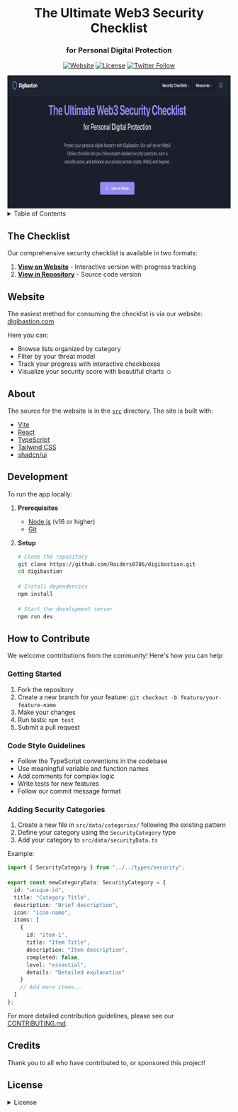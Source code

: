
<div align="center">

# The Ultimate Web3 Security Checklist
### for Personal Digital Protection

[![Website](https://img.shields.io/badge/🌐_Website-digibastion.com-9b87f5)](https://digibastion.com)
[![License](https://img.shields.io/badge/license-MIT-blue.svg)](LICENSE)
[![Twitter Follow](https://img.shields.io/twitter/follow/__Raiders?style=social)](https://twitter.com/__Raiders)

<img src="public/og-image.png" alt="Digibastion Logo" width="800" height="300" />

</div>

<details>
<summary>Table of Contents</summary>

- [The Checklist](#the-checklist)
- [Website](#website)
- [About](#about)
- [Development](#development)
- [How to Contribute](#how-to-contribute)
- [Adding Security Categories](#adding-security-categories)
- [Credits](#credits)
- [License](#license)

</details>

## The Checklist

Our comprehensive security checklist is available in two formats:

1. **[View on Website](https://digibastion.com)** - Interactive version with progress tracking
2. **[View in Repository](src/data/securityData.ts)** - Source code version

## Website

The easiest method for consuming the checklist is via our website: [digibastion.com](https://digibastion.com)

Here you can:
- Browse lists organized by category
- Filter by your threat model
- Track your progress with interactive checkboxes
- Visualize your security score with beautiful charts ☺️

## About

The source for the website is in the [`src`](src/) directory. The site is built with:

- [Vite](https://vitejs.dev/)
- [React](https://reactjs.org/)
- [TypeScript](https://www.typescriptlang.org/)
- [Tailwind CSS](https://tailwindcss.com/)
- [shadcn/ui](https://ui.shadcn.com/)

## Development

To run the app locally:

1. **Prerequisites**
   - [Node.js](https://nodejs.org/) (v16 or higher)
   - [Git](https://git-scm.com/)

2. **Setup**
   ```bash
   # Clone the repository
   git clone https://github.com/Raiders0786/digibastion.git
   cd digibastion

   # Install dependencies
   npm install

   # Start the development server
   npm run dev
   ```

## How to Contribute

We welcome contributions from the community! Here's how you can help:

### Getting Started

1. Fork the repository
2. Create a new branch for your feature: `git checkout -b feature/your-feature-name`
3. Make your changes
4. Run tests: `npm test`
5. Submit a pull request

### Code Style Guidelines

- Follow the TypeScript conventions in the codebase
- Use meaningful variable and function names
- Add comments for complex logic
- Write tests for new features
- Follow our commit message format

### Adding Security Categories

1. Create a new file in `src/data/categories/` following the existing pattern
2. Define your category using the `SecurityCategory` type
3. Add your category to `src/data/securityData.ts`

Example:
```typescript
import { SecurityCategory } from "../../types/security";

export const newCategoryData: SecurityCategory = {
  id: "unique-id",
  title: "Category Title",
  description: "Brief description",
  icon: "icon-name",
  items: [
    {
      id: "item-1",
      title: "Item Title",
      description: "Item description",
      completed: false,
      level: "essential",
      details: "Detailed explanation"
    }
    // Add more items...
  ]
};
```

For more detailed contribution guidelines, please see our [CONTRIBUTING.md](CONTRIBUTING.md).

## Credits

Thank you to all who have contributed to, or sponsored this project!

<!-- SPONSORS_LIST:START -->
<!-- This section is automatically updated when someone sponsors the project -->
<!-- SPONSORS_LIST:END -->

<!-- Contributors -->
<!-- ALL-CONTRIBUTORS-LIST:START -->
<!-- This section is automatically updated when someone contributes to the project -->
<!-- ALL-CONTRIBUTORS-LIST:END -->

## License

<details>
<summary>License</summary>

```
MIT License

Copyright (c) 2025 Raiders

Permission is hereby granted, free of charge, to any person obtaining a copy
of this software and associated documentation files (the "Software"), to deal
in the Software without restriction, including without limitation the rights
to use, copy, modify, merge, publish, distribute, sublicense, and/or sell
copies of the Software, and to permit persons to whom the Software is
furnished to do so, subject to the following conditions:

The above copyright notice and this permission notice shall be included in all
copies or substantial portions of the Software.

THE SOFTWARE IS PROVIDED "AS IS", WITHOUT WARRANTY OF ANY KIND, EXPRESS OR
IMPLIED, INCLUDING BUT NOT LIMITED TO THE WARRANTIES OF MERCHANTABILITY,
FITNESS FOR A PARTICULAR PURPOSE AND NONINFRINGEMENT. IN NO EVENT SHALL THE
AUTHORS OR COPYRIGHT HOLDERS BE LIABLE FOR ANY CLAIM, DAMAGES OR OTHER
LIABILITY, WHETHER IN AN ACTION OF CONTRACT, TORT OR OTHERWISE, ARISING FROM,
OUT OF OR IN CONNECTION WITH THE SOFTWARE OR THE USE OR OTHER DEALINGS IN THE
SOFTWARE.

Commons Clause Restriction:
- You may not sell, lease, or provide paid services based on the Software without prior written permission.
- You may use, modify, and share the Software freely for non-commercial purposes.
- Open-source contributions, forks, and modifications are allowed as long as they comply with this license.
- If you wish to use this Software commercially, please contact raiders@securequest.dev
```

</details>
